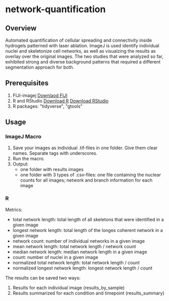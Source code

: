 # network-quantification

## Overview
Automated quantification of cellular spreading and connectivity inside hydrogels patterned 
with laser ablation. ImageJ is used identify individual nuclei and skeletonize cell networks, as well as 
visualzing the results as overlay over the original images.
The two studies that were analyzed so far, exhibited strong and diverse background patterns that required a 
different segmentation approach for both.


## Prerequisites
1. FIJI-imagej [Downlaod FIJI](https://imagej.net/software/fiji/)
2. R and RStudio [Download R](https://cran.r-project.org/) [Download RStudio](https://www.rstudio.com/)
3. R packages: "tidyverse", "gtools"

## Usage
### ImageJ Macro

1. Save your images as individual .tif-files in one folder. Give them clear names. Separate tags with underscores.
2. Run the macro.
3. Output:
    - one folder with results images
    - one folder with 3 types of .csv-files: one file containing the nuclear counts for all images; network and branch 
    information for each image

### R
Metrics:
- total network length: total length of all skeletons that were identified in a given image
- longest network length: total length of the longes coherent network in a given image
- network count: number of individual networks in a given image
- mean network length: total network length / network count
- median network length: median network length in a given image
- count: number of nuclei in a given image
- normalized total network length: total network length / count
- normalized longest network length: longest network length / count

The results can be saved two ways:
1. Results for each individual image (results_by_sample)
2. Results summarized for each condition and timepoint (results_summary)
